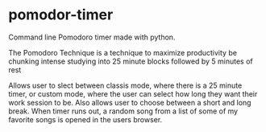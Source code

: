 # pomodor-timer
Command line Pomodoro timer made with python. 

The Pomodoro Technique is a technique to maximize productivity be chunking intense studying into 25 minute blocks followed by 5 minutes of rest 

Allows user to slect between classis mode, where there is a 25 minute timer, or custom mode, where the user can select how long they want their work session to be.
Also allows user to choose between a short and long break. 
When timer runs out, a random song from a list of some of my favorite songs is opened in the users browser. 
